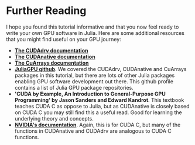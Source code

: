 # Further Reading

I hope you found this tutorial informative and that you now feel ready to write your own GPU software in Julia. Here are some additional resources that you might find useful on your GPU journey:

- [**The CUDAdrv documentation**](http://juliagpu.github.io/CUDAdrv.jl/stable/)
- [**The CUDAnative documentation**](http://juliagpu.github.io/CUDAnative.jl/latest/)
- [**The CuArrays documentation**](https://juliagpu.gitlab.io/CuArrays.jl/tutorials/generated/intro/)
- [**JuliaGPU github**](https://github.com/JuliaGPU). We covered the CUDAdrv, CUDAnative and CuArrays packages in this tutorial, but there are lots of other Julia packages enabling GPU software development out there. This github profile contains a list of Julia GPU package repositories.
- **'CUDA by Example, An Introduction to General-Purpose GPU Programming' by Jason Sanders and Edward Kandrot**. This textbook teaches CUDA C as oppose to Julia, but as CUDAnative is closely based on CUDA C you may still find this a useful read. Good for learning the underlying theory and concepts.
- [**NVIDIA's documentation**](https://docs.nvidia.com/cuda/cuda-c-programming-guide/index.html). Again, this is for CUDA C, but many of the functions in CUDAnative and CUDAdrv are analogous to CUDA C functions.
